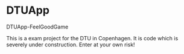 # DTUApp
DTUApp-FeelGoodGame

This is a exam project for the DTU in Copenhagen.
It is code which is severely under construction.
Enter at your own risk!
